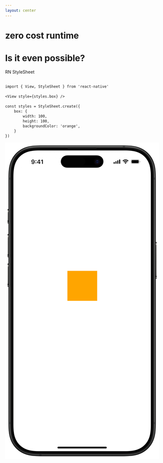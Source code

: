 ```yaml
---
layout: center
---
```


<style>
::view-transition-old(view-transition-circle),
::view-transition-new(view-transition-circle) {
  animation-duration: 500ms !important;
  animation-timing-function: ease-in-out;
}

::view-transition-group(view-transition-circle) {
  animation-duration: 500ms !important;
}

.view-transition-circle {
  view-transition-name: view-transition-circle;
}
</style>

<div
  v-motion
  :initial="{ opacity: 1, y:0 }"
  :click-2="{ opacity: 0, y: -50, transition: { duration: 600, ease: 'easeIn' } }"
>

<div class="flex items-center justify-center gap-1">

<div class="size-4 view-transition-circle bg-red border-red rounded-full mb-[10px] mr-2"></div>
<h1 class="font-geist text-xl text-white/90">
  zero cost runtime
</h1>

</div>

<h1 
  v-motion
  :initial="{ opacity: 0, y: 20 }"
  :click-1="{ opacity: 1, y: 0, transition: { duration: 800, ease: 'easeOut' } }"
  class="font-geist text-6xl font-bold"
>
    Is it even possible?
</h1>

</div>

<div 
  v-motion
  :initial="{ opacity: 0, y: 10 }"
  :click-2="{ opacity: 1, y: 0, transition: { duration: 800, ease: 'easeOut', delay: 300 } }"
  class="flex items-center gap-4 absolute top-0 left-15%"
>

<div class="flex gap-4 flex-col">

<span class="font-geist text-3xl font-bold">RN StyleSheet</span>

```tsx {all|all|all|3|6-10}

import { View, StyleSheet } from 'react-native'

<View style={styles.box} />

const styles = StyleSheet.create({
    box: {
        width: 100,
        height: 100,
        backgroundColor: 'orange',
    }
})
```

</div>

<img 
  v-motion
  :initial="{ opacity: 0, y: 10 }"
  :click-2="{ opacity: 1, y: 0, transition: { duration: 800, ease: 'easeOut', delay: 500 } }"
  src="../assets/frame.png" 
  class="w-[300px] object-contain rounded-tl-md rounded-tr-md" 
/>

<div 
  v-motion
  :initial="{ opacity: 0 }"
  :click-5="{ opacity: 1 }"
  class="flex items-center gap-4 absolute top-0 left-15%"
>

<FancyArrow 
  from="(75, 330)" 
  to="(380, 270)" 
  color="red" 
  animated
  animation-duration="1000"
  animation-delay="500" />

</div>

</div>

<!-- Click triggers -->
<div v-click class="absolute inset-0 pointer-events-none"></div>

